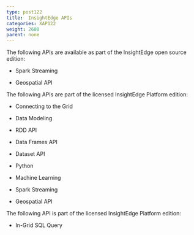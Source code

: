 ```yaml
---
type: post122
title:  InsightEdge APIs
categories: XAP122
weight: 2600
parent: none
---
```


The following APIs are available as part of the InsightEdge open source edition:

* Spark Streaming

* Geospatial API

The following APIs are part of the licensed InsightEdge Platform edition:

* Connecting to the Grid

* Data Modeling

* RDD API

* Data Frames API
 
* Dataset API

* Python

* Machine Learning

* Spark Streaming

* Geospatial API

The following API is part of the licensed InsightEdge Platform edition:

* In-Grid SQL Query
